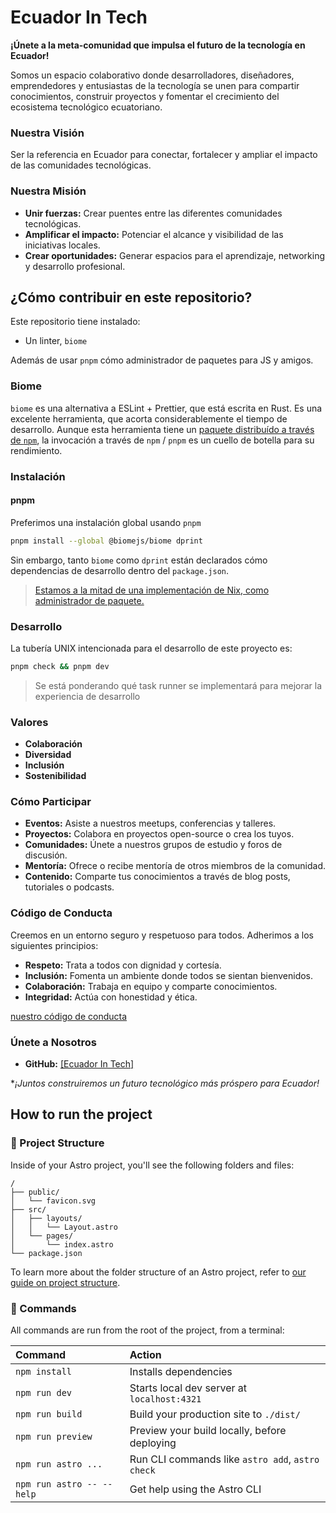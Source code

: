 # **Ecuador In Tech**

**¡Únete a la meta-comunidad que impulsa el futuro de la tecnología en Ecuador!**

Somos un espacio colaborativo donde desarrolladores, diseñadores, emprendedores y entusiastas de la tecnología se unen para compartir conocimientos, construir proyectos y fomentar el crecimiento del ecosistema tecnológico ecuatoriano.

### **Nuestra Visión**

Ser la referencia en Ecuador para conectar, fortalecer y ampliar el impacto de las comunidades tecnológicas.

### **Nuestra Misión**

* **Unir fuerzas:** Crear puentes entre las diferentes comunidades tecnológicas.
* **Amplificar el impacto:** Potenciar el alcance y visibilidad de las iniciativas locales.
* **Crear oportunidades:** Generar espacios para el aprendizaje, networking y desarrollo profesional.

## ¿Cómo contribuir en este repositorio?

Este repositorio tiene instalado:

- Un linter, `biome`

Además de usar `pnpm` cómo administrador de paquetes para JS y amigos.

### Biome

`biome` es una alternativa a ESLint + Prettier, que está escrita en Rust. Es una excelente herramienta, que acorta considerablemente el tiempo de desarrollo. Aunque esta herramienta tiene un [paquete distribuído a través de `npm`](https://www.npmjs.com/package/@biomejs/biome), la invocación a través de `npm` / `pnpm` es un cuello de botella para su rendimiento.

### Instalación

#### pnpm

Preferimos una instalación global usando `pnpm`

```sh
pnpm install --global @biomejs/biome dprint
```

Sin embargo, tanto `biome` como `dprint` están declarados cómo dependencias de desarrollo dentro del `package.json`.

>[Estamos a la mitad de una implementación de Nix, como administrador de paquete.](https://github.com/Ecuador-In-Tech/web/pull/20)

### Desarrollo

La tubería UNIX intencionada para el desarrollo de este proyecto es:

```sh
pnpm check && pnpm dev
```

>Se está ponderando qué task runner se implementará para mejorar la experiencia de desarrollo

### **Valores**

* **Colaboración**
* **Diversidad**
* **Inclusión**
* **Sostenibilidad**

### **Cómo Participar**

* **Eventos:** Asiste a nuestros meetups, conferencias y talleres.
* **Proyectos:** Colabora en proyectos open-source o crea los tuyos.
* **Comunidades:** Únete a nuestros grupos de estudio y foros de discusión.
* **Mentoría:** Ofrece o recibe mentoría de otros miembros de la comunidad.
* **Contenido:** Comparte tus conocimientos a través de blog posts, tutoriales o podcasts.

### **Código de Conducta**

Creemos en un entorno seguro y respetuoso para todos. Adherimos a los siguientes principios:

* **Respeto:** Trata a todos con dignidad y cortesía.
* **Inclusión:** Fomenta un ambiente donde todos se sientan bienvenidos.
* **Colaboración:** Trabaja en equipo y comparte conocimientos.
* **Integridad:** Actúa con honestidad y ética.

[nuestro código de conducta](CODE_OF_CONDUCT.md)

### **Únete a Nosotros**

* **GitHub:** [\[Ecuador In Tech\]](https://github.com/Ecuador-In-Tech)

**¡Juntos construiremos un futuro tecnológico más próspero para Ecuador!*

## How to run the project

### 🚀 Project Structure

Inside of your Astro project, you'll see the following folders and files:

```text
/
├── public/
│   └── favicon.svg
├── src/
│   ├── layouts/
│   │   └── Layout.astro
│   └── pages/
│       └── index.astro
└── package.json
```

To learn more about the folder structure of an Astro project, refer to [our guide on project structure](https://docs.astro.build/en/basics/project-structure/).

### 🧞 Commands

All commands are run from the root of the project, from a terminal:

| Command                   | Action                                           |
| :------------------------ | :----------------------------------------------- |
| `npm install`             | Installs dependencies                            |
| `npm run dev`             | Starts local dev server at `localhost:4321`      |
| `npm run build`           | Build your production site to `./dist/`          |
| `npm run preview`         | Preview your build locally, before deploying     |
| `npm run astro ...`       | Run CLI commands like `astro add`, `astro check` |
| `npm run astro -- --help` | Get help using the Astro CLI                     |

